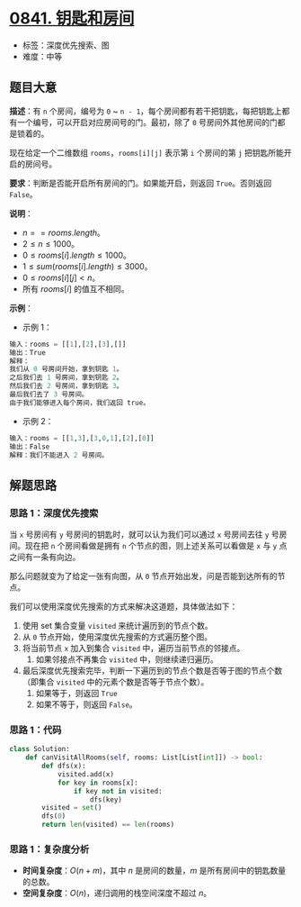 # [0841. 钥匙和房间](https://leetcode.cn/problems/keys-and-rooms/)

- 标签：深度优先搜索、图
- 难度：中等

## 题目大意

**描述**：有 `n` 个房间，编号为 `0` ~ `n - 1`，每个房间都有若干把钥匙，每把钥匙上都有一个编号，可以开启对应房间号的门。最初，除了 `0` 号房间外其他房间的门都是锁着的。

现在给定一个二维数组 `rooms`，`rooms[i][j]` 表示第 `i` 个房间的第 `j` 把钥匙所能开启的房间号。

**要求**：判断是否能开启所有房间的门。如果能开启，则返回 `True`。否则返回 `False`。

**说明**：

- $n == rooms.length$。
- $2 \le n \le 1000$。
- $0 \le rooms[i].length \le 1000$。
- $1 \le sum(rooms[i].length) \le 3000$。
- $0 \le rooms[i][j] < n$。
- 所有 $rooms[i]$ 的值互不相同。

**示例**：

- 示例 1：

```Python
输入：rooms = [[1],[2],[3],[]]
输出：True
解释：
我们从 0 号房间开始，拿到钥匙 1。
之后我们去 1 号房间，拿到钥匙 2。
然后我们去 2 号房间，拿到钥匙 3。
最后我们去了 3 号房间。
由于我们能够进入每个房间，我们返回 true。
```

- 示例 2：

```Python
输入：rooms = [[1,3],[3,0,1],[2],[0]]
输出：False
解释：我们不能进入 2 号房间。
```

## 解题思路

### 思路 1：深度优先搜索

当 `x` 号房间有 `y` 号房间的钥匙时，就可以认为我们可以通过 `x` 号房间去往 `y` 号房间。现在把 `n` 个房间看做是拥有 `n` 个节点的图，则上述关系可以看做是 `x` 与 `y` 点之间有一条有向边。

那么问题就变为了给定一张有向图，从 `0` 节点开始出发，问是否能到达所有的节点。

我们可以使用深度优先搜索的方式来解决这道题，具体做法如下：

1. 使用 set 集合变量 `visited` 来统计遍历到的节点个数。
2. 从 `0` 节点开始，使用深度优先搜索的方式遍历整个图。
3. 将当前节点 `x` 加入到集合 `visited` 中，遍历当前节点的邻接点。
   1. 如果邻接点不再集合 `visited` 中，则继续递归遍历。
4. 最后深度优先搜索完毕，判断一下遍历到的节点个数是否等于图的节点个数（即集合 `visited` 中的元素个数是否等于节点个数）。
   1. 如果等于，则返回 `True`
   2. 如果不等于，则返回 `False`。

### 思路 1：代码

```Python
class Solution:
    def canVisitAllRooms(self, rooms: List[List[int]]) -> bool:
        def dfs(x):
            visited.add(x)
            for key in rooms[x]:
                if key not in visited:
                    dfs(key)
        visited = set()
        dfs(0)
        return len(visited) == len(rooms)
```

### 思路 1：复杂度分析

- **时间复杂度**：$O(n + m)$，其中 $n$ 是房间的数量，$m$ 是所有房间中的钥匙数量的总数。
- **空间复杂度**：$O(n)$，递归调用的栈空间深度不超过 $n$。